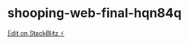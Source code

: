 # shooping-web-final-hqn84q

[Edit on StackBlitz ⚡️](https://stackblitz.com/edit/shooping-web-final-hqn84q)